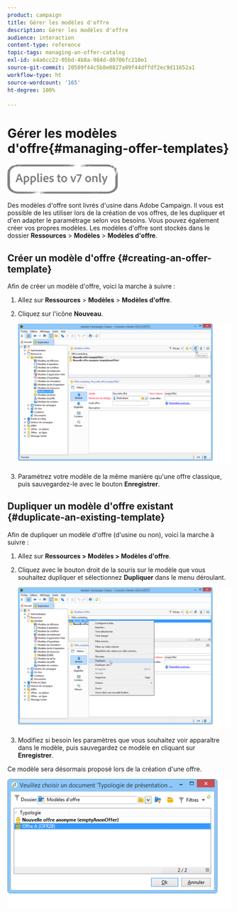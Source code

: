 ```yaml
---
product: campaign
title: Gérer les modèles d'offre
description: Gérer les modèles d'offre
audience: interaction
content-type: reference
topic-tags: managing-an-offer-catalog
exl-id: e4a6cc22-05bd-4b8a-984d-d0706fc210e1
source-git-commit: 20509f44c5b8e0827a09f44dffdf2ec9d11652a1
workflow-type: ht
source-wordcount: '165'
ht-degree: 100%

---
```


# Gérer les modèles d&#39;offre{#managing-offer-templates}

![](../../assets/v7-only.svg)

Des modèles d&#39;offre sont livrés d&#39;usine dans Adobe Campaign. Il vous est possible de les utiliser lors de la création de vos offres, de les dupliquer et d&#39;en adapter le paramétrage selon vos besoins. Vous pouvez également créer vos propres modèles. Les modèles d&#39;offre sont stockés dans le dossier **Ressources** > **Modèles** > **Modèles d&#39;offre**.

## Créer un modèle d&#39;offre {#creating-an-offer-template}

Afin de créer un modèle d&#39;offre, voici la marche à suivre :

1. Allez sur **Ressources** > **Modèles** > **Modèles d&#39;offre**.
1. Cliquez sur l&#39;icône **Nouveau**.

   ![](assets/offer_model_001.png)

1. Paramétrez votre modèle de la même manière qu&#39;une offre classique, puis sauvegardez-le avec le bouton **Enregistrer**.

## Dupliquer un modèle d&#39;offre existant {#duplicate-an-existing-template}

Afin de dupliquer un modèle d&#39;offre (d&#39;usine ou non), voici la marche à suivre :

1. Allez sur **Ressources > Modèles > Modèles d&#39;offre**.
1. Cliquez avec le bouton droit de la souris sur le modèle que vous souhaitez dupliquer et sélectionnez **Dupliquer** dans le menu déroulant.

   ![](assets/offer_model_002.png)

1. Modifiez si besoin les paramètres que vous souhaitez voir apparaître dans le modèle, puis sauvegardez ce modèle en cliquant sur **Enregistrer**.

Ce modèle sera désormais proposé lors de la création d&#39;une offre.

![](assets/offer_modelcreated_001.png)
